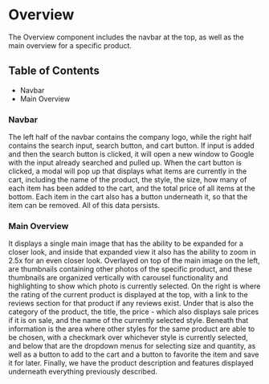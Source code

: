 # Overview
The Overview component includes the navbar at the top, as well as the main overview for a specific product.

## Table of Contents
- Navbar
- Main Overview

### Navbar
The left half of the navbar contains the company logo, while the right half contains the search input, search button, and cart button. If input is added
and then the search button is clicked, it will open a new window to Google with the input already searched and pulled up. When the cart button is clicked,
a modal will pop up that displays what items are currently in the cart, including the name of the product, the style, the size, how many of each item has
been added to the cart, and the total price of all items at the bottom. Each item in the cart also has a button underneath it, so that the item can be
removed. All of this data persists.

### Main Overview
It displays a single main image that has the ability to be expanded for a closer look, and inside that expanded view it also has the ability to
zoom in 2.5x for an even closer look. Overlayed on top of the main image on the left, are thumbnails containing other photos of the specific product,
and these thumbnails are organized vertically with carousel functionality and highlighting to show which photo is currently selected.
On the right is where the rating of the current product is displayed at the top, with a link to the reviews section for that product
if any reviews exist. Under that is also the category of the product, the title, the price - which also displays sale prices if it is on sale,
and the name of the currently selected style. Beneath that information is the area where other styles for the same product are able to be chosen,
with a checkmark over whichever style is currently selected, and below that are the dropdown menus for selecting size and quantity,
as well as a button to add to the cart and a button to favorite the item and save it for later. Finally, we have the product description
and features displayed underneath everything previously described.